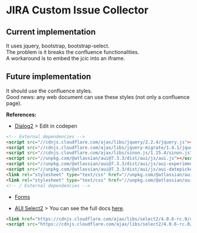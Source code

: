 # JIRA Custom Issue Collector

## Current implementation

It uses jquery, bootstrap, bootstrap-select.<br />
The problem is it breaks the confluence functionalities.<br />
A workaround is to embed the jcic into an iframe.

## Future implementation

It should use the confluence styles.<br />
Good news: any web document can use these styles (not only a confluence page).

__References:__

- [Dialog2](https://docs.atlassian.com/aui/7.3.3/docs/dialog2.html) > Edit in codepen

```html
<!-- External dependencies -->
<script src="//cdnjs.cloudflare.com/ajax/libs/jquery/2.2.4/jquery.js"></script>
<script src="//cdnjs.cloudflare.com/ajax/libs/jquery-migrate/1.4.1/jquery-migrate.js"></script>
<script src="//cdnjs.cloudflare.com/ajax/libs/sinon.js/1.15.4/sinon.js"></script>
<script src="//unpkg.com/@atlassian/aui@7.3.3/dist/aui/js/aui.js"></script>
<script src="//unpkg.com/@atlassian/aui@7.3.3/dist/aui/js/aui-experimental.js"></script>
<script src="//unpkg.com/@atlassian/aui@7.3.3/dist/aui/js/aui-datepicker.js"></script>
<link rel="stylesheet" type="text/css" href="//unpkg.com/@atlassian/aui@7.3.3/dist/aui/css/aui.css"/>
<link rel="stylesheet" type="text/css" href="//unpkg.com/@atlassian/aui@7.3.3/dist/aui/css/aui-experimental.css"/>
<!-- / External dependencies -->
```

- [Forms](https://docs.atlassian.com/aui/7.3.3/docs/forms.html)

- [AUI Select2](https://docs.atlassian.com/aui/7.3.3/docs/auiselect2.html) > You can see the full docs [here](https://select2.org/).

```html
<link href="https://cdnjs.cloudflare.com/ajax/libs/select2/4.0.6-rc.0/css/select2.min.css" rel="stylesheet" />
<script src="https://cdnjs.cloudflare.com/ajax/libs/select2/4.0.6-rc.0/js/select2.min.js"></script>
```
